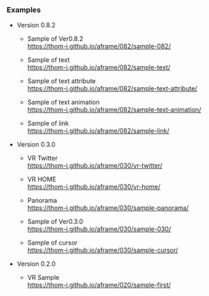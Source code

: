### Examples

* Version 0.8.2
  * Sample of Ver0.8.2    
  https://thom-i.github.io/aframe/082/sample-082/
  
  * Sample of text  
  https://thom-i.github.io/aframe/082/sample-text/

  * Sample of text attribute  
  https://thom-i.github.io/aframe/082/sample-text-attribute/

  * Sample of text animation  
  https://thom-i.github.io/aframe/082/sample-text-animation/

  * Sample of link  
  https://thom-i.github.io/aframe/082/sample-link/

* Version 0.3.0
  * VR Twitter  
  https://thom-i.github.io/aframe/030/vr-twitter/

  * VR HOME  
  https://thom-i.github.io/aframe/030/vr-home/

  * Panorama  
  https://thom-i.github.io/aframe/030/sample-panorama/

  * Sample of Ver0.3.0  
  https://thom-i.github.io/aframe/030/sample-030/
  
  *  Sample of cursor  
  https://thom-i.github.io/aframe/030/sample-cursor/

* Version 0.2.0
  * VR Sample  
  https://thom-i.github.io/aframe/020/sample-first/
